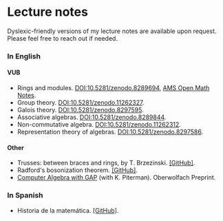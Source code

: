 # Lecture notes

Dyslexic-friendly versions of my lecture notes are available upon request. Please feel free to reach out if needed.

### In English

#### VUB
* Rings and modules. [DOI:10.5281/zenodo.8289694](https://zenodo.org/doi/10.5281/zenodo.8289694), [AMS Open Math Notes](https://www.ams.org/open-math-notes/omn-view-listing?listingId=111466).
* Group theory. [DOI:10.5281/zenodo.11262327](https://zenodo.org/doi/10.5281/zenodo.11262327). 
* Galois theory. [DOI:10.5281/zenodo.8297595](https://zenodo.org/doi/10.5281/zenodo.8297595).
* Associative algebras. [DOI:10.5281/zenodo.8289844](https://doi.org/10.5281/zenodo.8289844).
* Non-commutative algebra. [DOI:10.5281/zenodo.11262312](https://zenodo.org/doi/10.5281/zenodo.11262312).
* Representation theory of algebras. [DOI:10.5281/zenodo.8297586](https://zenodo.org/doi/10.5281/zenodo.8297586).

#### Other

* Trusses: between braces and rings, by T. Brzezinski. [[GitHub]](https://github.com/vendramin/trusses).
* Radford's bosonization theorem. [[GitHub]](https://github.com/vendramin/radford).
* [Computer Algebra with GAP](https://publications.mfo.de/handle/mfo/4023) (with K. Piterman). Oberwolfach Preprint. 

### In Spanish

* Historia de la matemática. [[GitHub]](https://github.com/vendramin/historia).

